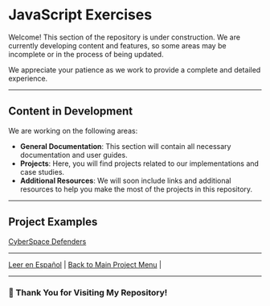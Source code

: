 # JavaScript Exercises

Welcome! This section of the repository is under construction. We are currently developing content and features, so some areas may be incomplete or in the process of being updated.

We appreciate your patience as we work to provide a complete and detailed experience.

---

## Content in Development

We are working on the following areas:

- **General Documentation**: This section will contain all necessary documentation and user guides.
- **Projects**: Here, you will find projects related to our implementations and case studies.
- **Additional Resources**: We will soon include links and additional resources to help you make the most of the projects in this repository.

---

## Project Examples

[CyberSpace Defenders](./Proyectos/CyberSpace%20Defenders/)

---

[Leer en Español](README-es.md) | [Back to Main Project Menu](../) |

---

### 🙏 Thank You for Visiting My Repository!



